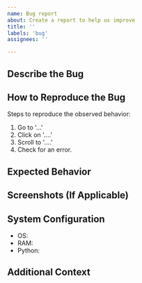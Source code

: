 ```yaml
---
name: Bug report
about: Create a report to help us improve
title: ''
labels: 'bug'
assignees: ''

---
```


## Describe the Bug
<!-- A clear and concise description of the bug -->


## How to Reproduce the Bug

Steps to reproduce the observed behavior:
<!-- Suggestion -->
1. Go to '...'
2. Click on '....'
3. Scroll to '....'
4. Check for an error.

## Expected Behavior
<!-- A clear and concise description of what you expect to happen -->


## Screenshots (If Applicable)
<!-- If applicable, include images to help illustrate the described problem -->


## System Configuration
 - OS: <!-- e.g., Windows 10 -->
 - RAM: <!-- 16 GB -->
 - Python: <!-- e.g., 3.10.2 -->

## Additional Context
<!-- Any additional context related to the problem -->
